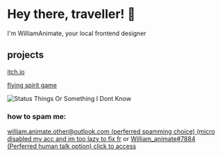 # Hey there, traveller! 👋
I'm WilliamAnimate, your local frontend designer
## projects
[itch.io](https://williamanimate.itch.io)

[flying spirit game](https://williamanimate.itch.io/flying-spirit)
<!-- [something else](williamanimate.itch.io/eco-heroes) -->
<!-- 
![Top langs](https://github-readme-stats.vercel.app/api/top-langs/?username=WilliamAnimate&show_icons=true&theme=dark&layout=compact&custom_title=Languages%20I%20Use%20Here%20Most)] 
ok, you may be asking, WILLIAM, WHY IS THIS NOT SHOWN??
it only says HTML and CSS but i didnt do them 
even if i removed HTML and CSS it will say nothing :trol:
-->
![Status Things Or Something I Dont Know](https://github-readme-stats.vercel.app/api?username=WilliamAnimate&count_private=true&theme=dark&show_icons=true&custom_title=My%20stats&layout=compact)
<!-- 
lmao i dont know if &layout=compact for the one above me even works 
-->

### how to spam me:
[william.animate.other@outlook.com (perferred spamming choice) (micro disabled my acc and im too lazy to fix fr](mailto://william.animate.other@outlook.com) or [William_animate#7884 (Perferred human talk option) click to access](https://discord.com/users/720264552285208666)


<!--
**WilliamAnimate/WilliamAnimate** is a ✨ _special_ ✨ repository because its `README.md` (this file) appears on your GitHub profile.

Here are some ideas to get you started:

- 🔭 I’m currently working on ...
- 🌱 I’m currently learning ...
- 👯 I’m looking to collaborate on ...
- 🤔 I’m looking for help with ...
- 💬 Ask me about ...
- 📫 How to reach me: ...
- 😄 Pronouns: ...
- ⚡ Fun fact: ...
- What
-->
